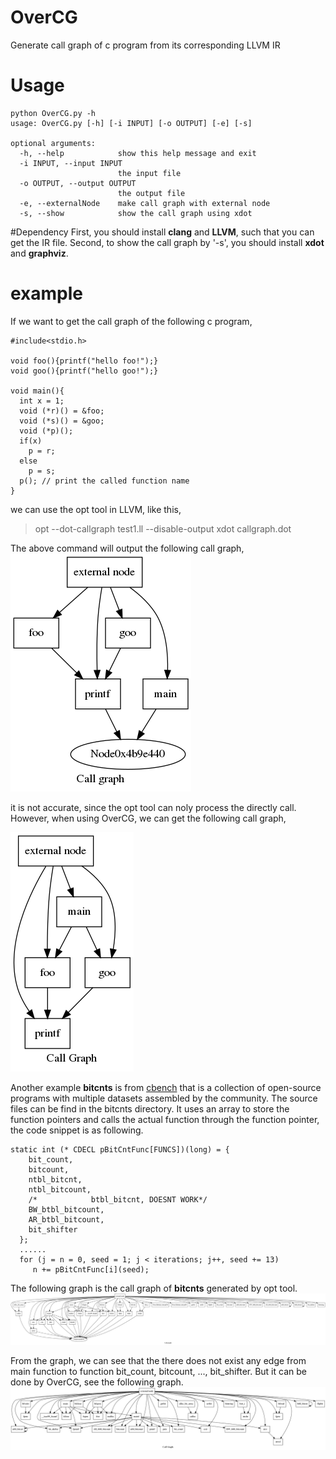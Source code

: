 # OverCG
Generate call graph of c program from its corresponding LLVM IR

# Usage
	python OverCG.py -h
	usage: OverCG.py [-h] [-i INPUT] [-o OUTPUT] [-e] [-s]
	
	optional arguments:
	  -h, --help            show this help message and exit
	  -i INPUT, --input INPUT
	                        the input file
	  -o OUTPUT, --output OUTPUT
	                        the output file
	  -e, --externalNode    make call graph with external node
	  -s, --show            show the call graph using xdot
	  
#Dependency
First, you should install **clang** and **LLVM**, such that you can get the IR file.
Second, to show the call graph by '-s', you should install **xdot** and **graphviz**.
	  
# example
If we want to get the call graph of the following c program,

	#include<stdio.h>
	
	void foo(){printf("hello foo!");}
	void goo(){printf("hello goo!");}
	
	void main(){
	  int x = 1;
	  void (*r)() = &foo;
	  void (*s)() = &goo;
	  void (*p)();
	  if(x)
	    p = r;
	  else
	    p = s;
	  p(); // print the called function name
	}
	
we can use the opt tool in LLVM, like this,
>	opt --dot-callgraph test1.ll --disable-output
>	xdot callgraph.dot

The above command will output the following call graph,
![cg1](./test1.png  "call graph of test1.c")

it is not accurate, since the opt tool can noly process the directly call.
However, when using OverCG, we can get the following call graph,

![cg2](./test11.png  "call graph of test1.c")

Another example **bitcnts** is from [cbench](https://sourceforge.net/projects/cbenchmark/files/cBench/V1.1/)  that is a collection of open-source programs with multiple datasets assembled by the community. The source files can be find in the bitcnts directory. It uses an array to store the function pointers and  calls the actual function through the function pointer, the code snippet is as following.

	static int (* CDECL pBitCntFunc[FUNCS])(long) = {
	    bit_count,
	    bitcount,
	    ntbl_bitcnt,
	    ntbl_bitcount,
	    /*            btbl_bitcnt, DOESNT WORK*/
	    BW_btbl_bitcount,
	    AR_btbl_bitcount,
	    bit_shifter
	  };
	  ......
	  for (j = n = 0, seed = 1; j < iterations; j++, seed += 13)
		 n += pBitCntFunc[i](seed);
		 
The following graph is the call graph of **bitcnts** generated by opt tool.
![cg3](./a.png  "call graph of bitcnts" )

From the graph, we can see that the there does not exist any edge from main function to function bit_count, bitcount, ...,  bit_shifter.
But it can be done by OverCG, see the following graph.
![cg4](./a1.png  "call graph of bitcnts" )